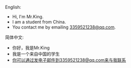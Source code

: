 English:
- Hi, I'm Mr.King.
- I am a student from China.
- You contact me by emailing 3359521238@qq.com.

简体中文:
- 你好，我是Mr.King
- 我是一个来自中国的学生
- 你可以通过发电子邮件到3359521238@qq.com来与我联系

<!---
User-MrKing/User-MrKing is a ✨ special ✨ repository because its `README.md` (this file) appears on your GitHub profile.
You can click the Preview link to take a look at your changes.
--->
